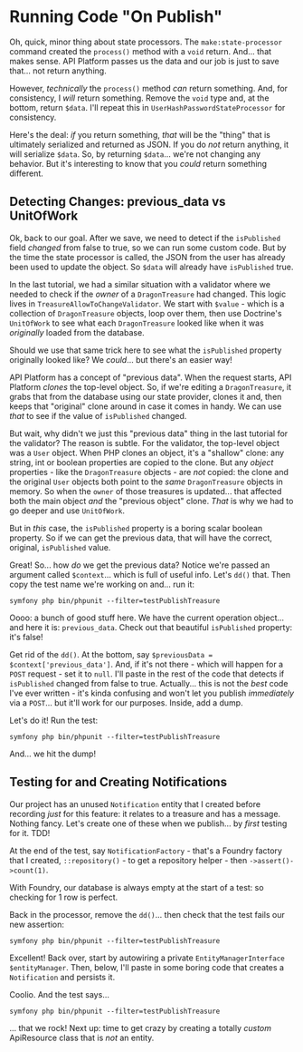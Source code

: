 # Running Code "On Publish"

Oh, quick, minor thing about state processors. The `make:state-processor` command
created the `process()` method with a `void` return. And... that makes sense. API
Platform passes us the data and our job is just to save that... not return anything.

However, *technically* the `process()` method *can* return something. And, for consistency,
I *will* return something. Remove the `void` type and, at the bottom, return `$data`.
I'll repeat this in `UserHashPasswordStateProcessor` for consistency.

Here's the deal: *if* you return something, *that* will be the "thing" that is
ultimately serialized and returned as JSON. If you do *not* return anything,
it will serialize `$data`. So, by returning `$data`... we're not changing any
behavior. But it's interesting to know that you *could* return something different.

## Detecting Changes: previous_data vs UnitOfWork

Ok, back to our goal. After we save, we need to detect if the `isPublished` field
*changed* from false to true, so we can run some custom code. But
by the time the state processor is called, the JSON from the user has already been
used to update the object. So `$data` will already have `isPublished` true.

In the last tutorial, we had a similar situation with a validator where we needed
to check if the *owner* of a `DragonTreasure` had changed. This logic lives in
`TreasureAllowToChangeValidator`. We start with `$value` - which is a collection
of `DragonTreasure` objects, loop over them, then use Doctrine's `UnitOfWork` to see
what each `DragonTreasure` looked like when it was *originally* loaded
from the database.

Should we use that same trick here to see what the `isPublished` property
originally looked like? We *could*... but there's an easier way!

API Platform has a concept of
"previous data". When the request starts, API Platform *clones* the top-level object.
So, if we're editing a `DragonTreasure`, it grabs that from the database using
our state provider, clones it and, then keeps that "original" clone around in case
it comes in handy. We can use *that* to see if the value of `isPublished` changed.

But wait, why didn't we just this "previous data" thing in the last tutorial for
the validator? The reason is subtle. For the validator, the top-level object was
a `User` object. When PHP clones an object, it's a "shallow" clone: any string,
int or boolean properties are copied to the clone. But any *object* properties - like the
`DragonTreasure` objects - are *not* copied: the clone and the original `User`
objects both point to the *same* `DragonTreasure` objects in memory. So when the
`owner` of those treasures is updated... that affected both the main object *and*
the "previous object" clone. *That* is why we had to go deeper and use `UnitOfWork`.

But in *this* case, the `isPublished` property is a boring scalar boolean property.
So if we can get the previous data, that will have the correct, original, `isPublished`
value.

Great! So... how *do* we get the previous data? Notice we're passed an argument called
`$context`... which is full of useful info. Let's `dd()` that. Then copy the test
name we're working on and... run it:

```terminal-silent
symfony php bin/phpunit --filter=testPublishTreasure
```

Oooo: a bunch of good stuff here. We have the current operation object...
and here it is: `previous_data`. Check out that beautiful `isPublished`
property: it's false!

Get rid of the `dd()`. At the bottom, say `$previousData = $context['previous_data']`.
And, if it's not there - which will happen for a `POST` request - set it to `null`.
I'll paste in the rest of the code that detects if `isPublished` changed from
false to true. Actually... this is not the *best* code I've ever
written - it's kinda confusing and won't let you publish *immediately* via
a `POST`... but it'll work for our purposes. Inside, add a dump.

Let's do it! Run the test:

```terminal-silent
symfony php bin/phpunit --filter=testPublishTreasure
```

And... we hit the dump!

## Testing for and Creating Notifications

Our project has an unused `Notification` entity that I created before recording
*just* for this feature: it relates to a treasure and has a message. Nothing
fancy. Let's create one of these when we publish... by *first* testing for it.
TDD!

At the end of the test, say `NotificationFactory` - that's a Foundry factory that
I created, `::repository()` - to get a repository helper - then
`->assert()->count(1)`.

With Foundry, our database is always empty at the start of a test: so checking for
1 row is perfect.

Back in the processor, remove the `dd()`... then check that the test fails our
new assertion:

```terminal-silent
symfony php bin/phpunit --filter=testPublishTreasure
```

Excellent! Back over, start by autowiring a private `EntityManagerInterface`
`$entityManager`. Then, below, I'll paste in some boring code that creates a
`Notification` and persists it.

Coolio. And the test says...

```terminal-silent
symfony php bin/phpunit --filter=testPublishTreasure
```

... that we rock! Next up: time to get crazy by creating a totally *custom* ApiResource
class that is *not* an entity.
